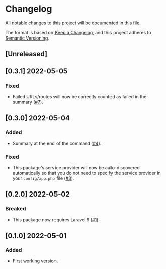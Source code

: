 # Changelog
All notable changes to this project will be documented in this file.

The format is based on [Keep a Changelog](https://keepachangelog.com/en/1.0.0/),
and this project adheres to [Semantic Versioning](https://semver.org/spec/v2.0.0.html).

## [Unreleased]

## [0.3.1] 2022-05-05

### Fixed

- Failed URLs/routes will now be correctly counted as failed in the summary ([#7](https://github.com/lightship-core/lightship-laravel/issues/7)).

## [0.3.0] 2022-05-04

### Added

- Summary at the end of the command ([#4](https://github.com/lightship-core/lightship-laravel/issues/4)).

### Fixed

- This package's service provider will now be auto-discovered automatically so that you do not need to specify the service provider in your `config/app.php` file ([#3](https://github.com/lightship-core/lightship-laravel/issues/3)).

## [0.2.0] 2022-05-02

### Breaked

- This package now requires Laravel 9 ([#1](https://github.com/lightship-core/lightship-laravel/issues/1)).

## [0.1.0] 2022-05-01

### Added

- First working version.
